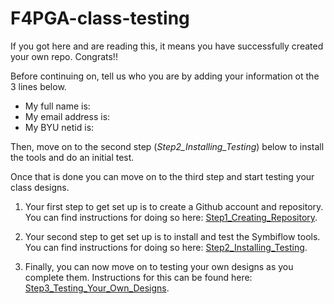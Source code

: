 # F4PGA-class-testing

If you got here and are reading this, it means you have successfully created your own repo.  Congrats!!  

Before continuing on, tell us who you are by adding your information ot the 3 lines below.

- My full name is: 
- My email address is: 
- My BYU netid is: 

Then, move on to the second step (*Step2_Installing_Testing*) below to install the tools and do an initial test.

Once that is done you can move on to the third step and start testing your class designs.

1. Your first step to get set up is to create a Github account and repository.  You can find instructions for doing so here: [Step1_Creating_Repository](Setup_And_Tutorials/Step1_Creating_Repository.md).

2. Your second step to get set up is to install and test the Symbiflow tools.  You can find instructions for doing so here: [Step2_Installing_Testing](Setup_And_Tutorials/Step2_Installing_Testing.md).

3. Finally, you can now move on to testing your own designs as you complete them.  Instructions for this can be found here: [Step3_Testing_Your_Own_Designs](Setup_And_Tutorials/Step3_Testing_Your_Own_Designs.md).
